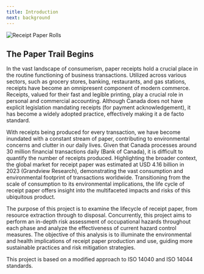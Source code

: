 ```yaml
---
title: Introduction
next: background
---
```


![Receipt Paper Rolls](receipt-printer_6000x2000.png "Image Courtesy of Towfiqu Barbhuiya on Unsplash")

## The Paper Trail Begins

In the vast landscape of consumerism, paper receipts hold a crucial place in the routine functioning of business transactions. Utilized across various sectors, such as grocery stores, banking, restaurants, and gas stations, receipts have become an omnipresent component of modern commerce. Receipts, valued for their fast and legible printing, play a crucial role in personal and commercial accounting. Although Canada does not have explicit legislation mandating receipts (for payment acknowledgement), it has become a widely adopted practice, effectively making it a de facto standard.

With receipts being produced for every transaction, we have become inundated with a constant stream of paper, contributing to environmental concerns and clutter in our daily lives. Given that Canada processes around 30 million financial transactions daily (Bank of Canada), it is difficult to quantify the number of receipts produced. Highlighting the broader context, the global market for receipt paper was estimated at USD 4.16 billion in 2023 (Grandview Research), demonstrating the vast consumption and environmental footprint of transactions worldwide. Transitioning from the scale of consumption to its environmental implications, the life cycle of receipt paper offers insight into the multifaceted impacts and risks of this ubiquitous product. 

The purpose of this project is to examine the lifecycle of receipt paper, from resource extraction through to disposal. Concurrently, this project aims to perform an in-depth risk assessment of occupational hazards throughout each phase and analyze the effectiveness of current hazard control measures. The objective of this analysis is to illuminate the environmental and health implications of receipt paper production and use, guiding more sustainable practices and risk mitigation strategies. 

This project is based on a modified approach to ISO 14040 and ISO 14044 standards.